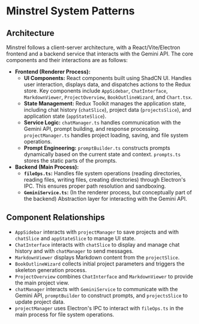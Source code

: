 # Minstrel System Patterns

## Architecture

Minstrel follows a client-server architecture, with a React/Vite/Electron frontend and a backend service that interacts with the Gemini API. The core components and their interactions are as follows:

- **Frontend (Renderer Process):**
  - **UI Components:** React components built using ShadCN UI. Handles user interaction, displays data, and dispatches actions to the Redux store. Key components include `AppSidebar`, `ChatInterface`, `MarkdownViewer`, `ProjectOverview`, `BookOutlineWizard`, and `Chart.tsx`.
  - **State Management:** Redux Toolkit manages the application state, including chat history (`chatSlice`), project data (`projectsSlice`), and application state (`appStateSlice`).
  - **Service Logic:** `chatManager.ts` handles communication with the Gemini API, prompt building, and response processing. `projectManager.ts` handles project loading, saving, and file system operations.
  - **Prompt Engineering:** `promptBuilder.ts` constructs prompts dynamically based on the current state and context. `prompts.ts` stores the static parts of the prompts.
- **Backend (Main Process):**
  - **`fileOps.ts`:** Handles file system operations (reading directories, reading files, writing files, creating directories) through Electron's IPC. This ensures proper path resolution and sandboxing.
  - **`GeminiService.ts`:** (In the renderer process, but conceptually part of the backend) Abstraction layer for interacting with the Gemini API.

## Component Relationships

- `AppSidebar` interacts with `projectManager` to save projects and with `chatSlice` and `appStateSlice` to manage UI state.
- `ChatInterface` interacts with `chatSlice` to display and manage chat history and with `chatManager` to send messages.
- `MarkdownViewer` displays Markdown content from the `projectSlice`.
- `BookOutlineWizard` collects initial project parameters and triggers the skeleton generation process.
- `ProjectOverview` combines `ChatInterface` and `MarkdownViewer` to provide the main project view.
- `chatManager` interacts with `GeminiService` to communicate with the Gemini API, `promptBuilder` to construct prompts, and `projectsSlice` to update project data.
- `projectManager` uses Electron's IPC to interact with `fileOps.ts` in the main process for file system operations.
